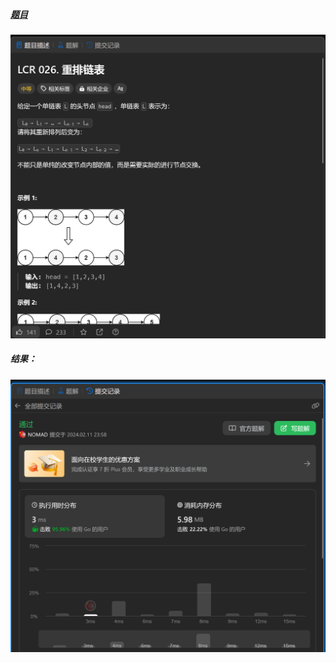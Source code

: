 ##### [题目](https://leetcode.cn/problems/LGjMqU/description/)
![pic](img.png)
##### 结果：
![pic](result.png)